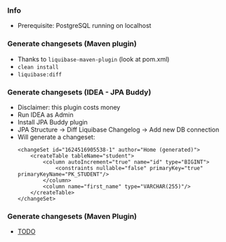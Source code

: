 ### Info
* Prerequisite: PostgreSQL running on localhost

### Generate changesets (Maven plugin)
* Thanks to `liquibase-maven-plugin` (look at pom.xml)
* `clean install`
* `liquibase:diff`

### Generate changesets (IDEA - JPA Buddy)
* Disclaimer: this plugin costs money
* Run IDEA as Admin
* Install JPA Buddy plugin
* JPA Structure -> Diff Liquibase Changelog -> Add new DB connection
* Will generate a changeset:
    ```
    <changeSet id="1624516905538-1" author="Home (generated)">
        <createTable tableName="student">
            <column autoIncrement="true" name="id" type="BIGINT">
                <constraints nullable="false" primaryKey="true" primaryKeyName="PK_STUDENT"/>
            </column>
            <column name="first_name" type="VARCHAR(255)"/>
        </createTable>
    </changeSet>
    ```

### Generate changesets (Maven Plugin)
* [TODO](https://www.baeldung.com/liquibase-refactor-schema-of-java-app)
